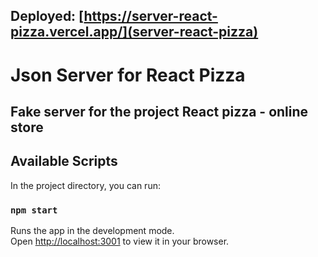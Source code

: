## Deployed: [https://server-react-pizza.vercel.app/](server-react-pizza)

# Json Server for React Pizza

## Fake server for the project React pizza - online store

## Available Scripts

In the project directory, you can run:

### `npm start`

Runs the app in the development mode.\
Open [http://localhost:3001](http://localhost:3001) to view it in your browser.
